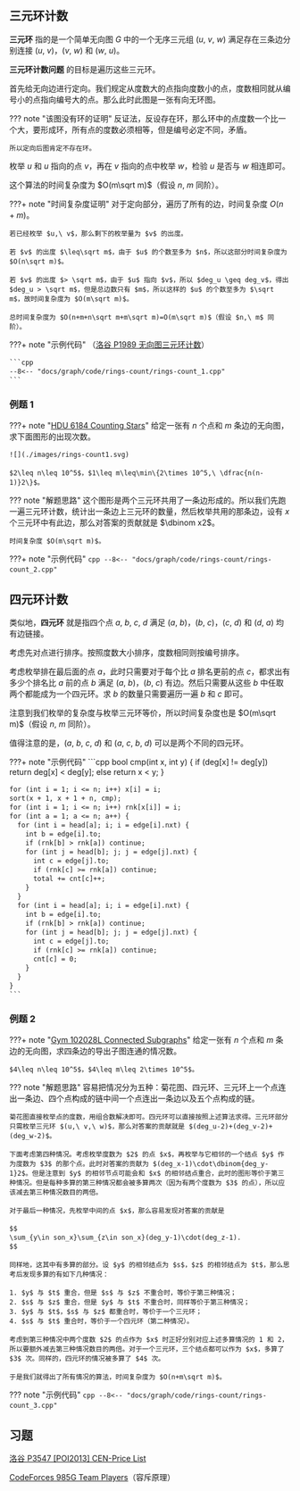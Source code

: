 ## 三元环计数

**三元环** 指的是一个简单无向图 $G$ 中的一个无序三元组 $(u,\ v,\ w)$ 满足存在三条边分别连接 $(u,\ v)$，$(v,\ w)$ 和 $(w,\ u)$。

**三元环计数问题** 的目标是遍历这些三元环。

首先给无向边进行定向。我们规定从度数大的点指向度数小的点，度数相同就从编号小的点指向编号大的点。那么此时此图是一张有向无环图。

??? note "该图没有环的证明"
    反证法，反设存在环，那么环中的点度数一个比一个大，要形成环，所有点的度数必须相等，但是编号必定不同，矛盾。

    所以定向后图肯定不存在环。

枚举 $u$ 和 $u$ 指向的点 $v$，再在 $v$ 指向的点中枚举 $w$，检验 $u$ 是否与 $w$ 相连即可。

这个算法的时间复杂度为 $O(m\sqrt m)$（假设 $n,\ m$ 同阶）。

???+ note "时间复杂度证明"
    对于定向部分，遍历了所有的边，时间复杂度 $O(n+m)$。

    若已经枚举 $u,\ v$，那么剩下的枚举量为 $v$ 的出度。

    若 $v$ 的出度 $\leq\sqrt m$，由于 $u$ 的个数至多为 $n$，所以这部分时间复杂度为 $O(n\sqrt m)$。

    若 $v$ 的出度 $> \sqrt m$，由于 $u$ 指向 $v$，所以 $deg_u \geq deg_v$，得出 $deg_u > \sqrt m$，但是总边数只有 $m$，所以这样的 $u$ 的个数至多为 $\sqrt m$，故时间复杂度为 $O(m\sqrt m)$。

    总时间复杂度为 $O(n+m+n\sqrt m+m\sqrt m)=O(m\sqrt m)$（假设 $n,\ m$ 同阶）。

???+ note "示例代码"
    （[洛谷 P1989 无向图三元环计数](https://www.luogu.com.cn/problem/P1989)）

    ```cpp
    --8<-- "docs/graph/code/rings-count/rings-count_1.cpp"
    ```

### 例题 1

???+ note "[HDU 6184 Counting Stars](https://vjudge.net/problem/HDU-6184)"
    给定一张有 $n$ 个点和 $m$ 条边的无向图，求下面图形的出现次数。

    ![](./images/rings-count1.svg)

    $2\leq n\leq 10^5$，$1\leq m\leq\min\{2\times 10^5,\ \dfrac{n(n-1)}2\}$。

??? note "解题思路"
    这个图形是两个三元环共用了一条边形成的。所以我们先跑一遍三元环计数，统计出一条边上三元环的数量，然后枚举共用的那条边，设有 $x$ 个三元环中有此边，那么对答案的贡献就是 $\dbinom x2$。

    时间复杂度 $O(m\sqrt m)$。

???+ note "示例代码"
    ```cpp
    --8<-- "docs/graph/code/rings-count/rings-count_2.cpp"
    ```

## 四元环计数

类似地，**四元环** 就是指四个点 $a,\ b,\ c,\ d$ 满足 $(a,\ b)$，$(b,\ c)$，$(c,\ d)$ 和 $(d,\ a)$ 均有边链接。

考虑先对点进行排序。按照度数大小排序，度数相同则按编号排序。

考虑枚举排在最后面的点 $a$，此时只需要对于每个比 $a$ 排名更前的点 $c$，都求出有多少个排名比 $a$ 前的点 $b$ 满足 $(a,\ b)$，$(b,\ c)$ 有边。然后只需要从这些 $b$ 中任取两个都能成为一个四元环。求 $b$ 的数量只需要遍历一遍 $b$ 和 $c$ 即可。

注意到我们枚举的复杂度与枚举三元环等价，所以时间复杂度也是 $O(m\sqrt m)$（假设 $n,\ m$ 同阶）。

值得注意的是，$(a,\ b,\ c,\ d)$ 和 $(a,\ c,\ b,\ d)$ 可以是两个不同的四元环。

???+ note "示例代码"
    ```cpp
    bool cmp(int x, int y) {
      if (deg[x] != deg[y])
        return deg[x] < deg[y];
      else
        return x < y;
    }
    
    for (int i = 1; i <= n; i++) x[i] = i;
    sort(x + 1, x + 1 + n, cmp);
    for (int i = 1; i <= n; i++) rnk[x[i]] = i;
    for (int a = 1; a <= n; a++) {
      for (int i = head[a]; i; i = edge[i].nxt) {
        int b = edge[i].to;
        if (rnk[b] > rnk[a]) continue;
        for (int j = head[b]; j; j = edge[j].nxt) {
          int c = edge[j].to;
          if (rnk[c] >= rnk[a]) continue;
          total += cnt[c]++;
        }
      }
      for (int i = head[a]; i; i = edge[i].nxt) {
        int b = edge[i].to;
        if (rnk[b] > rnk[a]) continue;
        for (int j = head[b]; j; j = edge[j].nxt) {
          int c = edge[j].to;
          if (rnk[c] >= rnk[a]) continue;
          cnt[c] = 0;
        }
      }
    }
    ```

### 例题 2

???+ note "[Gym 102028L Connected Subgraphs](https://codeforces.com/gym/102028/problem/L)"
    给定一张有 $n$ 个点和 $m$ 条边的无向图，求四条边的导出子图连通的情况数。

    $4\leq n\leq 10^5$，$4\leq m\leq 2\times 10^5$。

??? note "解题思路"
    容易把情况分为五种：菊花图、四元环、三元环上一个点连出一条边、四个点构成的链中间一个点连出一条边以及五个点构成的链。

    菊花图直接枚举点的度数，用组合数解决即可。四元环可以直接按照上述算法求得。三元环部分只需枚举三元环 $(u,\ v,\ w)$，那么对答案的贡献就是 $(deg_u-2)+(deg_v-2)+(deg_w-2)$。

    下面考虑第四种情况。考虑枚举度数为 $2$ 的点 $x$，再枚举与它相邻的一个结点 $y$ 作为度数为 $3$ 的那个点。此时对答案的贡献为 $(deg_x-1)\cdot\dbinom{deg_y-1}2$。但是注意到 $y$ 的相邻节点可能会和 $x$ 的相邻结点重合，此时的图形等价于第三种情况。但是每种多算的第三种情况都会被多算两次（因为有两个度数为 $3$ 的点），所以应该减去第三种情况数目的两倍。

    对于最后一种情况，先枚举中间的点 $x$，那么容易发现对答案的贡献是

    $$
    \sum_{y\in son_x}\sum_{z\in son_x}(deg_y-1)\cdot(deg_z-1).
    $$

    同样地，这其中有多算的部分。设 $y$ 的相邻结点为 $s$，$z$ 的相邻结点为 $t$，那么思考后发现多算的有如下几种情况：

    1. $y$ 与 $t$ 重合，但是 $s$ 与 $z$ 不重合时，等价于第三种情况；
    2. $s$ 与 $z$ 重合，但是 $y$ 与 $t$ 不重合时，同样等价于第三种情况；
    3. $y$ 与 $t$，$s$ 与 $z$ 都重合时，等价于一个三元环；
    4. $s$ 与 $t$ 重合时，等价于一个四元环（第二种情况）。

    考虑到第三种情况中两个度数 $2$ 的点作为 $x$ 时正好分别对应上述多算情况的 1 和 2，所以要额外减去第三种情况数目的两倍。对于一个三元环，三个结点都可以作为 $x$，多算了 $3$ 次。同样的，四元环的情况被多算了 $4$ 次。

    于是我们就得出了所有情况的算法，时间复杂度为 $O(n+m\sqrt m)$。

??? note "示例代码"
    ```cpp
    --8<-- "docs/graph/code/rings-count/rings-count_3.cpp"
    ```

## 习题

[洛谷 P3547 \[POI2013\] CEN-Price List](https://www.luogu.com.cn/problem/P3547)

[CodeForces 985G Team Players](https://codeforces.com/contest/985/problem/G)（容斥原理）
